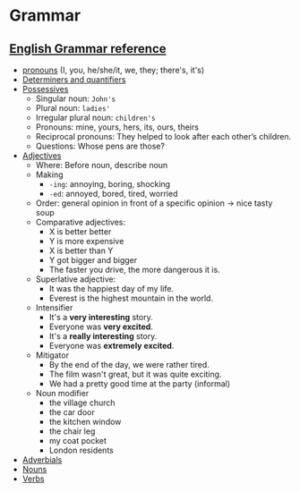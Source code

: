 Grammar
====

## [English Grammar reference](https://learnenglish.britishcouncil.org/english-grammar-reference)

- [pronouns](https://learnenglish.britishcouncil.org/english-grammar-reference/pronouns) (I, you, he/she/it, we, they; there's, it's)
- [Determiners and quantifiers](https://learnenglish.britishcouncil.org/english-grammar-reference/determiners-and-quantifiers)
- [Possessives](https://learnenglish.britishcouncil.org/english-grammar-reference/possessives)
    - Singular noun: `John's`
    - Plural noun: `ladies'`
    - Irregular plural noun: `children's`
    - Pronouns: mine, yours, hers, its, ours, theirs
    - Reciprocal pronouns: They helped to look after each other’s children.
    - Questions: Whose pens are those?
- [Adjectives](https://learnenglish.britishcouncil.org/english-grammar-reference/adjectives)
    - Where: Before noun, describe noun
    - Making
        - `-ing`: annoying, boring, shocking
        - `-ed`: annoyed, bored, tired, worried
    - Order: general opinion in front of a specific opinion -> nice tasty soup
    - Comparative adjectives:
        - X is better better
        - Y is more expensive
        - X is better than Y
        - Y got bigger and bigger
        - The faster you drive, the more dangerous it is.
    - Superlative adjective:
        - It was the happiest day of my life.
        - Everest is the highest mountain in the world.
    - Intensifier
        - It's a **very interesting** story.
        - Everyone was **very excited**.
        - It's a **really interesting** story.
        - Everyone was **extremely excited**.
    - Mitigator
        - By the end of the day, we were rather tired.
        - The film wasn't great, but it was quite exciting.
        - We had a pretty good time at the party (informal)
    - Noun modifier
        - the village church
        - the car door
        - the kitchen window
        - the chair leg
        - my coat pocket
        - London residents
- [Adverbials](https://learnenglish.britishcouncil.org/english-grammar-reference/adverbials)
- [Nouns](https://learnenglish.britishcouncil.org/english-grammar-reference/nouns)
- [Verbs](https://learnenglish.britishcouncil.org/english-grammar-reference/verbs)
